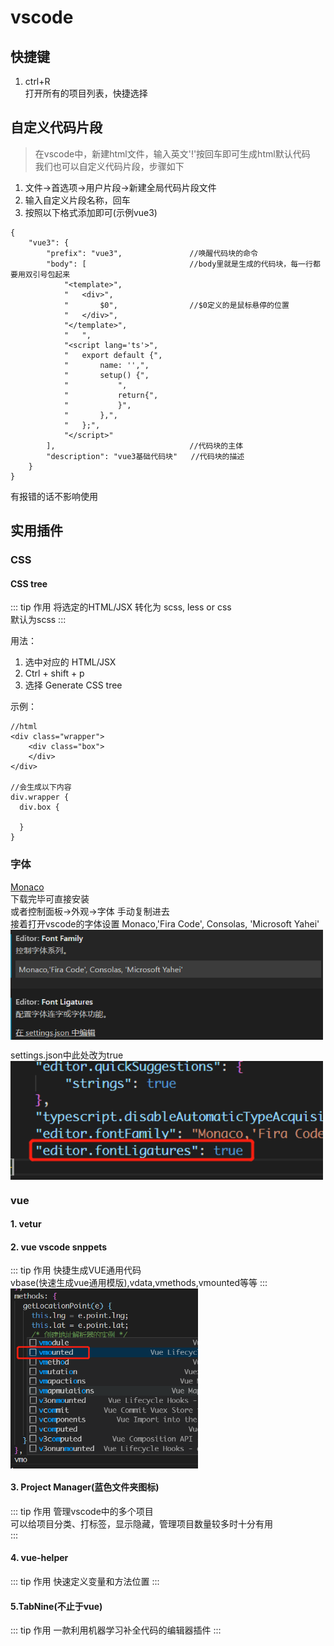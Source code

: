 # vscode

## 快捷键

1.	ctrl+R  
打开所有的项目列表，快捷选择  

## 自定义代码片段
>在vscode中，新建html文件，输入英文'!'按回车即可生成html默认代码  
    我们也可以自定义代码片段，步骤如下

1.  文件->首选项->用户片段->新建全局代码片段文件
2.  输入自定义片段名称，回车
3.  按照以下格式添加即可(示例vue3)

```
{
    "vue3": {
        "prefix": "vue3",               //唤醒代码块的命令
        "body": [                       //body里就是生成的代码块，每一行都要用双引号包起来
            "<template>",
			"	<div>",
			"		$0",                //$0定义的是鼠标悬停的位置
			"	</div>",
			"</template>",
			"	",
			"<script lang='ts'>",
			"	export default {",
			"		name: '',",
			"		setup() {",
			"			",
			"			return{",
			"			}",
			"		},",
			"	};",
			"</script>"
        ],                              //代码块的主体
        "description": "vue3基础代码块"   //代码块的描述
    }
}

```
有报错的话不影响使用

## 实用插件
###	CSS

#### CSS tree  
::: tip 作用
将选定的HTML/JSX 转化为 scss, less or css  
默认为scss
:::


用法：

1.	选中对应的 HTML/JSX  
2.	Ctrl + shift + p  
3.	选择 Generate CSS tree  

示例：  
```
//html	
<div class="wrapper">
    <div class="box">
    </div>
</div>

//会生成以下内容
div.wrapper {
  div.box {

  }
}
```

###	字体
[Monaco](http://www.diyiziti.com/download/373/)  
下载完毕可直接安装  
或者控制面板->外观->字体  手动复制进去  
接着打开vscode的字体设置 	Monaco,'Fira Code', Consolas, 'Microsoft Yahei'   
<img src="/assets/img/vscode/vscode2.png" width="500" height="auto" align="middle" />

settings.json中此处改为true  
<img src="/assets/img/vscode/vscode1.png" width="500" height="auto" align="middle" />

### vue

#### 1.	vetur  

#### 2.	vue vscode snppets
::: tip 作用
快捷生成VUE通用代码   
vbase(快速生成vue通用模版),vdata,vmethods,vmounted等等
:::
<img src="/assets/img/vscode/vscode3.png" width="300" height="auto" align="middle" />


#### 3.	Project Manager(蓝色文件夹图标)
::: tip 作用
管理vscode中的多个项目    
可以给项目分类、打标签，显示隐藏，管理项目数量较多时十分有用  
:::

#### 4.	vue-helper
::: tip 作用
快速定义变量和方法位置 
:::

#### 5.TabNine(不止于vue)
::: tip 作用
一款利用机器学习补全代码的编辑器插件
:::